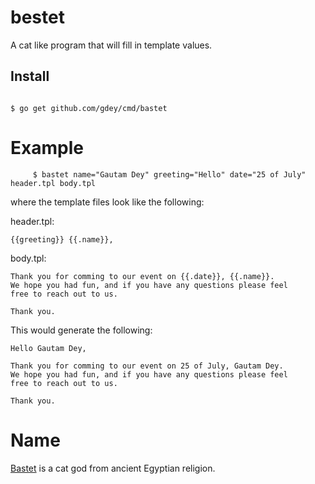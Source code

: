 # bestet
A cat like program that will fill in template values.

## Install

```console

$ go get github.com/gdey/cmd/bastet

```


# Example

```console
	 $ bastet name="Gautam Dey" greeting="Hello" date="25 of July"  header.tpl body.tpl
```

where the template files look like the following:

header.tpl:
```
{{greeting}} {{.name}},

```

body.tpl:
```
Thank you for comming to our event on {{.date}}, {{.name}}.
We hope you had fun, and if you have any questions please feel
free to reach out to us.

Thank you.
```


This would generate the following:

```
Hello Gautam Dey,
	
Thank you for comming to our event on 25 of July, Gautam Dey.
We hope you had fun, and if you have any questions please feel
free to reach out to us.

Thank you.
```

# Name

[Bastet](https://en.wikipedia.org/wiki/Bastet) is a cat god from ancient Egyptian religion.


